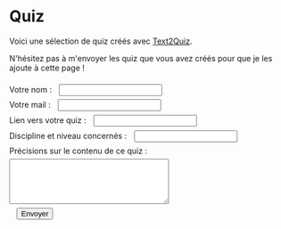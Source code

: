 # Quiz

Voici une sélection de quiz créés avec [Text2Quiz](https://text2quiz.vercel.app/).

N'hésitez pas à m'envoyer les quiz que vous avez créés pour que je les ajoute à cette page !

<form action="https://api.staticforms.xyz/submit" method="post">
	<input type="hidden" name="accessKey" value="f261cf48-214e-49b4-9749-d7d3e97ea456"> <!-- Required -->
	<label>Votre nom :<input type="text" name="name"></label><br>
	<label>Votre mail :<input type="text" name="email"></label><br>
	<label>Lien vers votre quiz :<input type="text" name="$Link"></label><br>
	<label>Discipline et niveau concernés :<input type="text" name="$Discipline_et_niveau"></label><br>
	<label>Précisions sur le contenu de ce quiz :<br>
	<textarea name="message" rows="5" cols="33"></textarea></label><br>
	<!-- If we receive data in this field submission will be ignored -->
	<input type="hidden" name="redirectTo" value="https://eyssette.github.io/quiz/">
	<input type="text" name="honeypot" style="display: none;"> <!-- Optional -->
	<input type="submit" value="Envoyer" />
</form>

<style>
	input {margin-left:1em; margin-top:0.5em!important}
	label:nth-of-type(5) {display: inline-block; margin-top:0.5em}
	textarea {margin-top:0.5em}
</style>